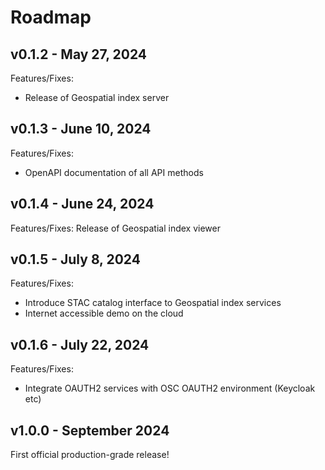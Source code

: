 # Roadmap

## v0.1.2 - May 27, 2024

Features/Fixes:
- Release of Geospatial index server

## v0.1.3 - June 10, 2024

Features/Fixes:
- OpenAPI documentation of all API methods

## v0.1.4 - June 24, 2024

Features/Fixes:
Release of Geospatial index viewer

## v0.1.5 - July 8, 2024

Features/Fixes:
- Introduce STAC catalog interface to Geospatial index services
- Internet accessible demo on the cloud

## v0.1.6 - July 22, 2024

Features/Fixes:
- Integrate OAUTH2 services with OSC OAUTH2 environment (Keycloak etc)

## v1.0.0 - September 2024

First official production-grade release!